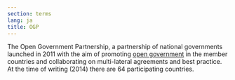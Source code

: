 ```yaml
---
section: terms
lang: ja
title: OGP
---
```


The Open Government Partnership, a partnership of national governments launched in 2011 with the aim of promoting [open government](/glossary/en/terms/open-government/) in the member countries and collaborating on multi-lateral agreements and best practice. At the time of writing (2014) there are 64 participating countries.